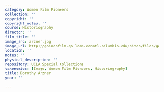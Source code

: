 ```yaml
---
category: Women Film Pioneers
collection: ''
copyright: ''
copyright_notes: ''
course: Historiography
director: ''
film_title: ''
image_src: arzner.jpg
image_url: http://gainesfilm.qa-lamp.ccnmtl.columbia.edu/sites/files/gainesfilm/images/arzner.jpg
location: ''
notes: ''
physical_description: ''
repository: UCLA Special Collections
taxonomies: [Image, Women Film Pioneers, Historiography]
title: Dorothy Arzner
year: ''

---
```

